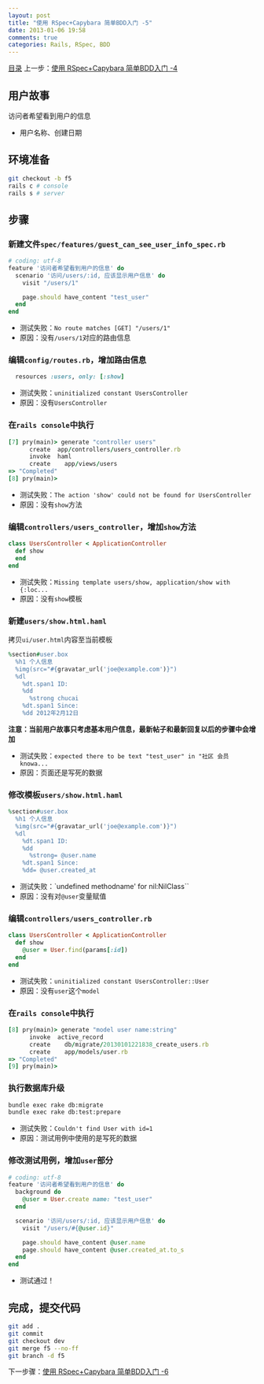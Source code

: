 ```yaml
---
layout: post
title: "使用 RSpec+Capybara 简单BDD入门 -5"
date: 2013-01-06 19:58
comments: true
categories: Rails, RSpec, BDD
---
```

[目录](/blog/2013/01/06/ruby-china-clone-cover)
上一步：[使用 RSpec+Capybara 简单BDD入门 -4](/blog/2013/01/06/ruby-china-clone-4)

## 用户故事

访问者希望看到用户的信息

- 用户名称、创建日期

## 环境准备

```bash
git checkout -b f5
rails c # console
rails s # server
```

## 步骤

### 新建文件`spec/features/guest_can_see_user_info_spec.rb`

```rb
# coding: utf-8
feature '访问者希望看到用户的信息' do
  scenario '访问/users/:id, 应该显示用户信息' do
    visit "/users/1"

    page.should have_content "test_user"
  end
end
```

- 测试失败：`No route matches [GET] "/users/1"`
- 原因：没有`/users/1`对应的路由信息

### 编辑`config/routes.rb`，增加路由信息

```rb
  resources :users, only: [:show]
```

- 测试失败：`uninitialized constant UsersController`
- 原因：没有`UsersController`

### 在`rails console`中执行

```rb
[7] pry(main)> generate "controller users"
      create  app/controllers/users_controller.rb
      invoke  haml
      create    app/views/users
=> "Completed"
[8] pry(main)>
```

- 测试失败：`The action 'show' could not be found for UsersController`
- 原因：没有`show`方法

### 编辑`controllers/users_controller`，增加`show`方法

```rb
class UsersController < ApplicationController
  def show
  end
end
```

- 测试失败：`Missing template users/show, application/show with {:loc...`
- 原因：没有`show`模板

### 新建`users/show.html.haml`

拷贝`ui/user.html`内容至当前模板

```rb
%section#user.box
  %h1 个人信息
  %img(src="#{gravatar_url('joe@example.com')}")
  %dl
    %dt.span1 ID:
    %dd
      %strong chucai
    %dt.span1 Since:
    %dd 2012年2月12日
```

**注意：当前用户故事只考虑基本用户信息，最新帖子和最新回复以后的步骤中会增加**

- 测试失败：`expected there to be text "test_user" in "社区 会员 knowa...`
- 原因：页面还是写死的数据

### 修改模板`users/show.html.haml`

```rb
%section#user.box
  %h1 个人信息
  %img(src="#{gravatar_url('joe@example.com')}")
  %dl
    %dt.span1 ID:
    %dd
      %strong= @user.name
    %dt.span1 Since:
    %dd= @user.created_at
```

- 测试失败：`undefined methodname' for nil:NilClass``
- 原因：没有对`@user`变量赋值

### 编辑`controllers/users_controller.rb`

```rb
class UsersController < ApplicationController
  def show
    @user = User.find(params[:id])
  end
end
```

- 测试失败：`uninitialized constant UsersController::User`
- 原因：没有`user`这个`model`

### 在`rails console`中执行

```rb
[8] pry(main)> generate "model user name:string"
      invoke  active_record
      create    db/migrate/20130101221838_create_users.rb
      create    app/models/user.rb
=> "Completed"
[9] pry(main)>
```

### 执行数据库升级

```bash
bundle exec rake db:migrate
bundle exec rake db:test:prepare
```

- 测试失败：`Couldn't find User with id=1`
- 原因：测试用例中使用的是写死的数据

### 修改测试用例，增加`user`部分

```rb
# coding: utf-8
feature '访问者希望看到用户的信息' do
  background do
    @user = User.create name: "test_user"
  end

  scenario '访问/users/:id, 应该显示用户信息' do
    visit "/users/#{@user.id}"

    page.should have_content @user.name
    page.should have_content @user.created_at.to_s
  end
end
```

- 测试通过！

## 完成，提交代码

```bash
git add .
git commit 
git checkout dev
git merge f5 --no-ff
git branch -d f5
```

下一步骤：[使用 RSpec+Capybara 简单BDD入门 -6](/blog/2013/01/06/ruby-china-clone-6)
